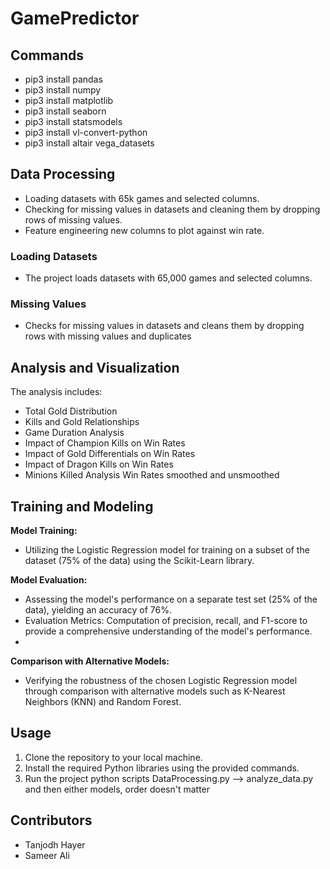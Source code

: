 # GamePredictor

## Commands
* pip3 install pandas
* pip3 install numpy
* pip3 install matplotlib
* pip3 install seaborn
* pip3 install statsmodels
* pip3 install vl-convert-python
* pip3 install altair vega_datasets

## Data Processing
-  Loading datasets with 65k games and selected columns.
-  Checking for missing values in datasets and cleaning them by dropping rows of missing values.
-  Feature engineering new columns to plot against win rate.

### Loading Datasets
- The project loads datasets with 65,000 games and selected columns.

### Missing Values
- Checks for missing values in datasets and cleans them by dropping rows with missing values and duplicates


## Analysis and Visualization
The analysis includes:

- Total Gold Distribution
- Kills and Gold Relationships
- Game Duration Analysis
- Impact of Champion Kills on Win Rates
- Impact of Gold Differentials on Win Rates
- Impact of Dragon Kills on Win Rates
- Minions Killed Analysis Win Rates smoothed and unsmoothed


## Training and Modeling
**Model Training:**
   - Utilizing the Logistic Regression model for training on a subset of the dataset (75% of the data) using the Scikit-Learn library.

**Model Evaluation:**
   - Assessing the model's performance on a separate test set (25% of the data), yielding an accuracy of 76%.
   - Evaluation Metrics: Computation of precision, recall, and F1-score to provide a comprehensive understanding of the model's performance.
   - 
**Comparison with Alternative Models:**
   - Verifying the robustness of the chosen Logistic Regression model through comparison with alternative models such as K-Nearest Neighbors (KNN) and Random Forest.


## Usage
1. Clone the repository to your local machine.
2. Install the required Python libraries using the provided commands.
3. Run the project python scripts DataProcessing.py --> analyze_data.py and then either models, order doesn't matter

## Contributors
- Tanjodh Hayer
- Sameer Ali


